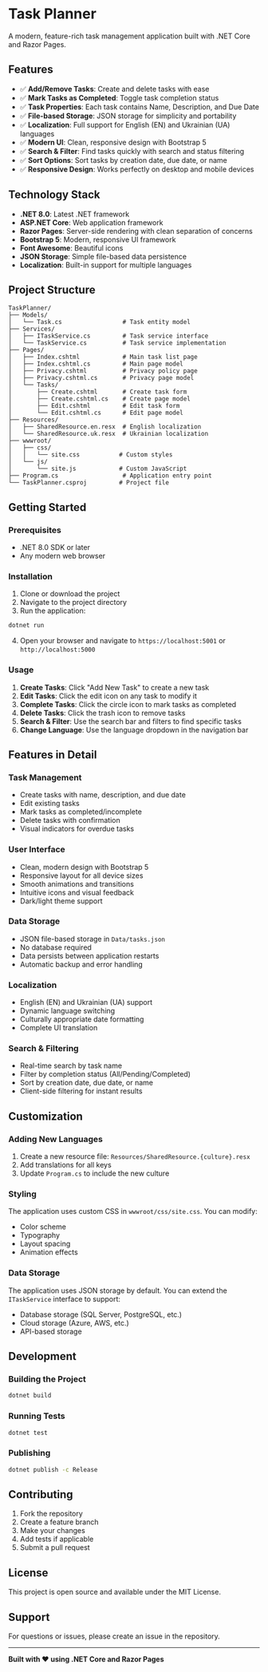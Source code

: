 # Task Planner

A modern, feature-rich task management application built with .NET Core and Razor Pages.

## Features

- ✅ **Add/Remove Tasks**: Create and delete tasks with ease
- ✅ **Mark Tasks as Completed**: Toggle task completion status
- ✅ **Task Properties**: Each task contains Name, Description, and Due Date
- ✅ **File-based Storage**: JSON storage for simplicity and portability
- ✅ **Localization**: Full support for English (EN) and Ukrainian (UA) languages
- ✅ **Modern UI**: Clean, responsive design with Bootstrap 5
- ✅ **Search & Filter**: Find tasks quickly with search and status filtering
- ✅ **Sort Options**: Sort tasks by creation date, due date, or name
- ✅ **Responsive Design**: Works perfectly on desktop and mobile devices

## Technology Stack

- **.NET 8.0**: Latest .NET framework
- **ASP.NET Core**: Web application framework
- **Razor Pages**: Server-side rendering with clean separation of concerns
- **Bootstrap 5**: Modern, responsive UI framework
- **Font Awesome**: Beautiful icons
- **JSON Storage**: Simple file-based data persistence
- **Localization**: Built-in support for multiple languages

## Project Structure

```
TaskPlanner/
├── Models/
│   └── Task.cs                 # Task entity model
├── Services/
│   ├── ITaskService.cs         # Task service interface
│   └── TaskService.cs          # Task service implementation
├── Pages/
│   ├── Index.cshtml            # Main task list page
│   ├── Index.cshtml.cs         # Main page model
│   ├── Privacy.cshtml          # Privacy policy page
│   ├── Privacy.cshtml.cs       # Privacy page model
│   └── Tasks/
│       ├── Create.cshtml       # Create task form
│       ├── Create.cshtml.cs    # Create page model
│       ├── Edit.cshtml         # Edit task form
│       └── Edit.cshtml.cs      # Edit page model
├── Resources/
│   ├── SharedResource.en.resx  # English localization
│   └── SharedResource.uk.resx  # Ukrainian localization
├── wwwroot/
│   ├── css/
│   │   └── site.css           # Custom styles
│   └── js/
│       └── site.js            # Custom JavaScript
├── Program.cs                  # Application entry point
└── TaskPlanner.csproj         # Project file
```

## Getting Started

### Prerequisites

- .NET 8.0 SDK or later
- Any modern web browser

### Installation

1. Clone or download the project
2. Navigate to the project directory
3. Run the application:

```bash
dotnet run
```

4. Open your browser and navigate to `https://localhost:5001` or `http://localhost:5000`

### Usage

1. **Create Tasks**: Click "Add New Task" to create a new task
2. **Edit Tasks**: Click the edit icon on any task to modify it
3. **Complete Tasks**: Click the circle icon to mark tasks as completed
4. **Delete Tasks**: Click the trash icon to remove tasks
5. **Search & Filter**: Use the search bar and filters to find specific tasks
6. **Change Language**: Use the language dropdown in the navigation bar

## Features in Detail

### Task Management
- Create tasks with name, description, and due date
- Edit existing tasks
- Mark tasks as completed/incomplete
- Delete tasks with confirmation
- Visual indicators for overdue tasks

### User Interface
- Clean, modern design with Bootstrap 5
- Responsive layout for all device sizes
- Smooth animations and transitions
- Intuitive icons and visual feedback
- Dark/light theme support

### Data Storage
- JSON file-based storage in `Data/tasks.json`
- No database required
- Data persists between application restarts
- Automatic backup and error handling

### Localization
- English (EN) and Ukrainian (UA) support
- Dynamic language switching
- Culturally appropriate date formatting
- Complete UI translation

### Search & Filtering
- Real-time search by task name
- Filter by completion status (All/Pending/Completed)
- Sort by creation date, due date, or name
- Client-side filtering for instant results

## Customization

### Adding New Languages

1. Create a new resource file: `Resources/SharedResource.{culture}.resx`
2. Add translations for all keys
3. Update `Program.cs` to include the new culture

### Styling

The application uses custom CSS in `wwwroot/css/site.css`. You can modify:
- Color scheme
- Typography
- Layout spacing
- Animation effects

### Data Storage

The application uses JSON storage by default. You can extend the `ITaskService` interface to support:
- Database storage (SQL Server, PostgreSQL, etc.)
- Cloud storage (Azure, AWS, etc.)
- API-based storage

## Development

### Building the Project

```bash
dotnet build
```

### Running Tests

```bash
dotnet test
```

### Publishing

```bash
dotnet publish -c Release
```

## Contributing

1. Fork the repository
2. Create a feature branch
3. Make your changes
4. Add tests if applicable
5. Submit a pull request

## License

This project is open source and available under the MIT License.

## Support

For questions or issues, please create an issue in the repository.

---

**Built with ❤️ using .NET Core and Razor Pages** 